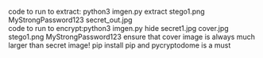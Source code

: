 code to run to extract: python3 imgen.py extract stego1.png MyStrongPassword123 secret_out.jpg  
code to run to encrypt:python3 imgen.py hide secret1.jpg cover.jpg stego1.png MyStrongPassword123
ensure that cover image is always much larger than secret image!
pip install pip and pycryptodome is a must

